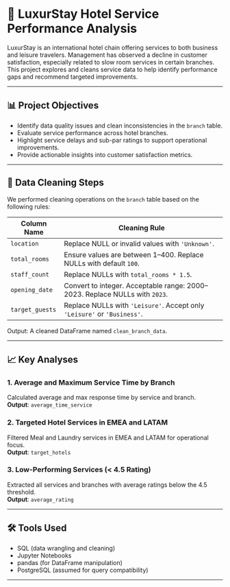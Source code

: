 # 🏨 LuxurStay Hotel Service Performance Analysis

LuxurStay is an international hotel chain offering services to both business and leisure travelers. Management has observed a decline in customer satisfaction, especially related to slow room services in certain branches. This project explores and cleans service data to help identify performance gaps and recommend targeted improvements.

---

## 📊 Project Objectives

- Identify data quality issues and clean inconsistencies in the `branch` table.
- Evaluate service performance across hotel branches.
- Highlight service delays and sub-par ratings to support operational improvements.
- Provide actionable insights into customer satisfaction metrics.

---

## 🧹 Data Cleaning Steps

We performed cleaning operations on the `branch` table based on the following rules:

| Column Name     | Cleaning Rule                                                                 |
|-----------------|-------------------------------------------------------------------------------|
| `location`      | Replace NULL or invalid values with `'Unknown'`.                              |
| `total_rooms`   | Ensure values are between 1–400. Replace NULLs with default `100`.            |
| `staff_count`   | Replace NULLs with `total_rooms * 1.5`.                                       |
| `opening_date`  | Convert to integer. Acceptable range: 2000–2023. Replace NULLs with `2023`.   |
| `target_guests` | Replace NULLs with `'Leisure'`. Accept only `'Leisure'` or `'Business'`.      |

Output: A cleaned DataFrame named `clean_branch_data`.

---

## 📈 Key Analyses

### 1. Average and Maximum Service Time by Branch
Calculated average and max response time by service and branch.  
**Output**: `average_time_service`

### 2. Targeted Hotel Services in EMEA and LATAM
Filtered Meal and Laundry services in EMEA and LATAM for operational focus.  
**Output**: `target_hotels`

### 3. Low-Performing Services (< 4.5 Rating)
Extracted all services and branches with average ratings below the 4.5 threshold.  
**Output**: `average_rating`

---

## 🛠️ Tools Used

- SQL (data wrangling and cleaning)
- Jupyter Notebooks
- pandas (for DataFrame manipulation)
- PostgreSQL (assumed for query compatibility)

---

